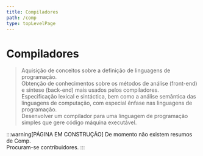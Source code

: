 ```yaml
---
title: Compiladores
path: /comp
type: topLevelPage
---
```


# Compiladores

> Aquisição de conceitos sobre a definição de linguagens de programação.  
> Obtenção de conhecimentos sobre os métodos de análise (front-end) e síntese (back-end) mais usados pelos compiladores.  
> Especificação lexical e sintáctica, bem como a análise semântica das linguagens de computação, com especial ênfase nas linguagens de programação.  
> Desenvolver um compilador para uma linguagem de programação simples que gere código máquina executável.

:::warning[PÁGINA EM CONSTRUÇÃO]
De momento não existem resumos de Comp.  
Procuram-se contribuidores.
:::
